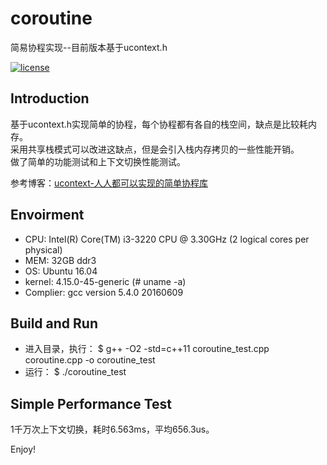 # coroutine
简易协程实现--目前版本基于ucontext.h

[![license](https://img.shields.io/github/license/mashape/apistatus.svg)](https://opensource.org/licenses/MIT)

## Introduction 
基于ucontext.h实现简单的协程，每个协程都有各自的栈空间，缺点是比较耗内存。  
采用共享栈模式可以改进这缺点，但是会引入栈内存拷贝的一些性能开销。  
做了简单的功能测试和上下文切换性能测试。

参考博客：[ucontext-人人都可以实现的简单协程库](https://blog.csdn.net/qq910894904/article/details/41911175)

## Envoirment  
* CPU: Intel(R) Core(TM) i3-3220 CPU @ 3.30GHz (2 logical cores per physical)
* MEM: 32GB ddr3
* OS: Ubuntu 16.04
* kernel: 4.15.0-45-generic (# uname -a)
* Complier: gcc version 5.4.0 20160609

## Build and Run
* 进入目录，执行：
  $ g++ -O2 -std=c++11 coroutine_test.cpp coroutine.cpp -o coroutine_test
* 运行：
  $ ./coroutine_test

## Simple Performance Test
1千万次上下文切换，耗时6.563ms，平均656.3us。

Enjoy!